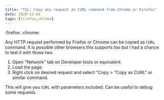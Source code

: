 ```yaml
---
title: "TIL: Copy any request as CURL command from Chrome or Firefox"
date: 2020-12-04
tags: [firefox,chrome]
---
```


:firefox: :chrome:

Any HTTP request performed by Friefox or Chrome can be copied as `CURL` command.
It is possible other browsers this supports too but I had a chance to test it
with those two.

1. Open "Network" tab on Developer tools or equivalent.
2. Load the page.
3. Right click on desired request and select "Copy > "Copy as CURL" or similar
   command.

This will give you `CURL` with parameters included. Can be useful to debug some
requests.
